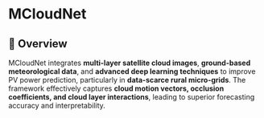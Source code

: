 # MCloudNet
## 🌟 **Overview**  
MCloudNet integrates **multi-layer satellite cloud images**, **ground-based meteorological data**, and **advanced deep learning techniques** to improve PV power prediction, particularly in **data-scarce rural micro-grids**. The framework effectively captures **cloud motion vectors, occlusion coefficients, and cloud layer interactions**, leading to superior forecasting accuracy and interpretability.  

